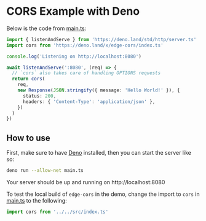 # CORS Example with Deno

Below is the code from [main.ts](main.ts):

```ts
import { listenAndServe } from 'https://deno.land/std/http/server.ts'
import cors from 'https://deno.land/x/edge-cors/index.ts'

console.log('Listening on http://localhost:8080')

await listenAndServe(':8080', (req) => {
  // `cors` also takes care of handling OPTIONS requests
  return cors(
    req,
    new Response(JSON.stringify({ message: 'Hello World!' }), {
      status: 200,
      headers: { 'Content-Type': 'application/json' },
    })
  )
})
```

## How to use

First, make sure to have [Deno](https://deno.land/) installed, then you can start the server like so:

```bash
deno run --allow-net main.ts
```

Your server should be up and running on http://localhost:8080

To test the local build of `edge-cors` in the demo, change the import to `cors` in [main.ts](main.ts) to the following:

```ts
import cors from '../../src/index.ts'
```

